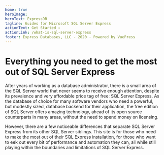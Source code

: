 ```yaml
---
home: true
heroImage: 
heroText: ExpressDB
tagline: Guides for Microsoft SQL Server Express
actionText: Get Started →
actionLink: /what-is-sql-server-express
footer: Express Databases, LLC - 2020 - Powered by VuePress
---
```

# Everything you need to get the most out of SQL Server Express
After years of working as a database administrator, there is a small area of the SQL Server world that never seems to receive enough attention, despite its prevalence and very affordable price tag of free: SQL Server Express. As the database of choice for many software vendors who need a powerful, but modestly sized, database backend for their application, the free edition of SQL Server offers amazing technology, ahead of its open source counterparts in many areas, without the need to spend money on licensing.

However, there are a few noticeable differences that separate SQL Server Express from its other SQL Server siblings. This site is for those who need to make the most out of their SQL Express installation, for those who want to eek out every bit of performance and automation they can, all while still playing within the boundaries and limitations of SQL Server Express.